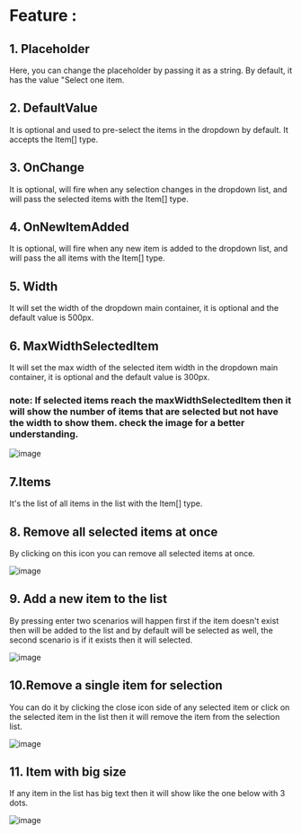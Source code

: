 # Feature : 

## 1. Placeholder
Here, you can change the placeholder by passing it as a string. By default, it has the value "Select one item.

## 2. DefaultValue
It is optional and used to pre-select the items in the dropdown by default. It accepts the Item[] type.

## 3. OnChange
It is optional, will fire when any selection changes in the dropdown list, and will pass the selected items with the Item[] type. 

## 4. OnNewItemAdded
It is optional, will fire when any new item is added to the dropdown list, and will pass the all items with the Item[] type. 

## 5. Width
It will set the width of the dropdown main container, it is optional and the default value is 500px.

## 6. MaxWidthSelectedItem
It will set the max width of the selected item width in the dropdown main container, it is optional and the default value is 300px.
  ### note: If selected items reach the maxWidthSelectedItem then it will show the number of items that are selected but not have the width to show them. check the image for a better understanding.
  
![image](https://github.com/user-attachments/assets/d85c1466-3220-4f0b-91d2-a13b3926f565)

## 7.Items
It's the list of all items in the list with the Item[] type.

## 8. Remove all selected items at once
By clicking on this icon you can remove all selected items at once.

![image](https://github.com/user-attachments/assets/c8f047e6-aa00-43a8-9691-e197913ba07b)

## 9. Add a new item to the list
By pressing enter two scenarios will happen first if the item doesn't exist then will be added to the list and by default will be selected as well, the second scenario is if it exists then it will selected.

![image](https://github.com/user-attachments/assets/1c8d3f44-cee3-4724-bfa8-22047e622c2a)

## 10.Remove a single item for selection
You can do it by clicking the close icon side of any selected item or click on the selected item in the list then it will remove the item from the selection list.

![image](https://github.com/user-attachments/assets/425c8300-5ade-49a6-8f3f-b966afab5ea0)

## 11. Item with big size
If any item in the list has big text then it will show like the one below with 3 dots.

![image](https://github.com/user-attachments/assets/08dddc14-004e-4242-a2d7-79a5b1928361)
